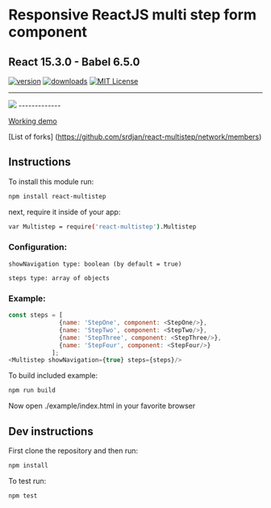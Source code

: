# Responsive ReactJS multi step form component
## React 15.3.0 - Babel 6.5.0

[![version](https://img.shields.io/npm/v/npm-install-loader.svg)](http://npm.im/react-multistep)
[![downloads](https://img.shields.io/npm/dm/npm-install-loader.svg)](http://npm-stat.com/charts.html?package=react-multistep)
[![MIT License](https://img.shields.io/npm/l/npm-install-loader.svg)](http://opensource.org/licenses/MIT)



-------------
<img src="https://dl.dropboxusercontent.com/u/51491957/multistep-v2.1.1/react-multistep.png"/>
-------------


[Working demo](https://dl.dropboxusercontent.com/u/51491957/multistep-v2.1.1/index.html)



[List of forks] (https://github.com/srdjan/react-multistep/network/members)

## Instructions

To install this module run:
```sh
npm install react-multistep
```
next, require it inside of your app:
```sh
var Multistep = require('react-multistep').Multistep
```
### Configuration:
```
showNavigation type: boolean (by default = true)
```
```
steps type: array of objects
```
### Example:
```javascript
const steps = [
              {name: 'StepOne', component: <StepOne/>},
              {name: 'StepTwo', component: <StepTwo/>},
              {name: 'StepThree', component: <StepThree/>},
              {name: 'StepFour', component: <StepFour/>}
            ];
<Multistep showNavigation={true} steps={steps}/>
```

To build included example:
```sh
npm run build
```
Now open ./example/index.html in your favorite browser


## Dev instructions

First clone the repository and then run:
```sh
npm install
```

To test run:
```sh
npm test
```
